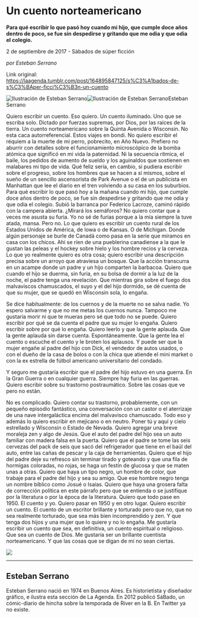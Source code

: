 # Un cuento norteamericano

**Para qué escribir lo que pasó hoy cuando mi hijo, que cumple doce años dentro de poco, se fue sin despedirse y gritando que me odia y que odia el colegio.**

2 de septiembre de 2017 - Sábados de súper ficción

_por Esteban Serrano_

Link original: https://laagenda.tumblr.com/post/164895847125/s%C3%A1bados-de-s%C3%BAper-ficci%C3%B3n-un-cuento

![Ilustración de Esteban Serrano](https://64.media.tumblr.com/02eb3cb1ce59da308bf8ad66524a4def/tumblr_inline_pjzvorELy81t6q87u_500.png)![Ilustración de Esteban Serrano](https://64.media.tumblr.com/02eb3cb1ce59da308bf8ad66524a4def/tumblr_inline_pjzvorELy81t6q87u_500.png)Esteban Serrano



 Quiero escribir un cuento. Eso quiero. Un cuento iluminado. Uno que se escriba solo. Dictado por fuerzas supremas, por Dios, por las raíces de la tierra. Un cuento norteamericano sobre la Quinta Avenida o Wisconsin. No esta caca autorreferencial. Estos viajes en bondi. No quiero escribir el réquiem a la muerte de mi perro, pobrecito, en Año Nuevo. Prefiero no aburrir con detalles sobre el funcionamiento microscópico de la bomba atómica que significó en mi vida la paternidad. Ni la secuencia rítmica, el baile, los pedidos de aumento de sueldo y los aguinaldos que sostienen en malabares mi tipo de vida. Qué feliz sería, en cambio, si pudiera escribir sobre el progreso, sobre los hombres que se hacen a sí mismos, sobre el sueño de un sencillo ascensorista de Park Avenue o el de un publicista en Manhattan que lee el diario en el tren volviendo a su casa en los suburbios. Para qué escribir lo que pasó hoy a la mañana cuando mi hijo, que cumple doce años dentro de poco, se fue sin despedirse y gritando que me odia y que odia el colegio. Subió la barranca por Federico Lacroze, caminó rápido con la campera abierta. ¿Mirará los semáforos? No quiero contar que a veces me asusta su furia. Yo no sé de furias porque a la mía siempre la tuve atada, mansa. Pero no. Lo que quiero es escribir un cuento rural de los Estados Unidos de América, de Iowa o de Kansas. O de Michigan. Donde algún personaje se burle de Canadá como pasa en la serie que miramos en casa con los chicos. Ahí se ríen de una pueblerina canadiense a la que le gustan las peleas y el hockey sobre hielo y los hombre recios y la cerveza. Lo que yo realmente quiero es otra cosa; quiero escribir una descripción precisa sobre un arroyo que atraviesa un bosque. Que la acción transcurra en un acampe donde un padre y un hijo comparten la barbacoa. Quiero que cuando el hijo se duerma, sin furia, en su bolsa de dormir a la luz de la noche, el padre tenga una revelación. Que mientras gira sobre el fuego dos malvaviscos chamuscados, el suyo y el del hijo dormido, se dé cuenta de que su mujer, que se quedó en Wisconsin sola, lo engaña. 

Se dice habitualmente: de los cuernos y de la muerte no se salva nadie. Yo espero salvarme y que no me metas los cuernos nunca. Tampoco me gustaría morir ni que te mueras pero sé que todo no se puede. Quiero escribir por qué se da cuenta el padre que su mujer lo engaña. Quiero escribir sobre por qué lo engaña. Quiero leerlo y que la gente aplauda. Que la gente aplauda sin darse cuenta. Espontáneamente. Que la gente lea el cuento o escuche el cuento y le broten los aplausos. Y puede ser que la mujer engañe al padre del hijo con Dick, el vendedor de autos usados, o con el dueño de la casa de bolos o con la chica que atiende el mini market o con la ex estrella de fútbol americano universitario del condado. 

Y seguro me gustaría escribir que el padre del hijo estuvo en una guerra. En la Gran Guerra o en cualquier guerra. Siempre hay furia en las guerras. Quiero escribir sobre su trastorno postraumático. Sobre las cosas que ve pero no están.

No es complicado. Quiero contar su trastorno, probablemente, con un pequeño episodio fantástico, una conversación con un castor o el aterrizaje de una nave intergaláctica encima del malvavisco chamuscado. Todo eso y además lo quiero escribir en mejicano o en neutro. Poner tú y aquí y cielo estrellado y Wisconsin o Estado de Nevada. Quiero agregar una breve moraleja zen y algo de Jesús. Que el auto del padre del hijo sea un auto familiar con madera falsa en la puerta. Quiero que el padre se tome las seis cervezas del pack de seis que sacó del refrigerador que tiene en el baúl del auto, entre las cañas de pescar y la caja de herramientas. Quiero que el hijo del padre deje su refresco sin terminar tirado y goteando y que una fila de hormigas coloradas, no rojas, se haga un festín de glucosa y que se maten unas a otras. Quiero que haya un tipo negro, un hombre de color, que trabaje para el padre del hijo y sea su amigo. Que ese hombre negro tenga un nombre bíblico como Josué o Isaías. Quiero que haya una grosera falta de corrección política en este párrafo pero que se entienda o se justifique por la literatura o por la época de la literatura. Quiero que todo pase en 1950. El cuento y yo. Quiero pasar en 1950 y en otro lugar. Quiero escribir un cuento. El cuento de un escritor brillante y torturado pero que no, que no sea realmente torturado, que sea más bien incomprendido y zen. Y que tenga dos hijos y una mujer que lo quiere y no lo engaña. Me gustaría escribir un cuento que sea, en definitiva, un cuento espiritual o religioso. Que sea un cuento de Dios. Me gustaría ser un brillante cuentista norteamericano. Y que las cosas que se digan de mí no sean ciertas.

![](https://64.media.tumblr.com/4f0f0d26b18e0c6b249113ff9c0da6eb/tumblr_inline_pjzvos6v301t6q87u_500.png)  




---

 Esteban Serrano
----------------


Esteban Serrano nació en 1974 en Buenos Aires. Es historietista y diseñador gráfico, e ilustra esta sección de La Agenda. En 2012 publicó SáBado, un cómic-diario de hincha sobre la temporada de River en la B. En Twitter ya no existe.

